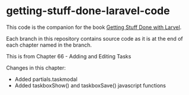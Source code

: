 getting-stuff-done-laravel-code
===============================

This code is the companion for the book [Getting Stuff Done with Larvel](https://leanpub.com/gettingstuffdonelaravel).

Each branch in this repository contains source code as it is at the end of each chapter named in the branch.

This is from Chapter 66 - Adding and Editing Tasks

Changes in this chapter:

* Added partials.taskmodal
* Added taskboxShow() and taskboxSave() javascript functions
